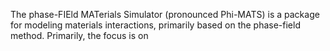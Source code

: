 The phase-FIEld MATerials Simulator (pronounced Phi-MATS) is a package for modeling materials interactions, primarily based on the phase-field method. Primarily, the focus is on 

